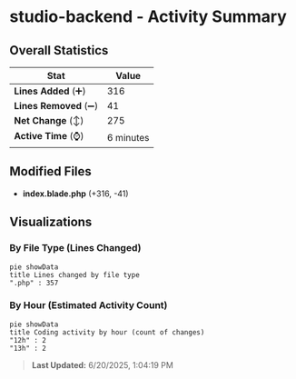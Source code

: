 # studio-backend - Activity Summary 

## Overall Statistics

| Stat                   | Value                                                             |
| ---------------------- | ----------------------------------------------------------------- |
| **Lines Added** (➕)   | 316                                          |
| **Lines Removed** (➖) | 41                                        |
| **Net Change** (↕)    | 275                |
| **Active Time** (⌚)   | 6 minutes |


## Modified Files
- **index.blade.php** (+316, -41)

## Visualizations

### By File Type (Lines Changed)

```mermaid
pie showData
title Lines changed by file type
".php" : 357
```

### By Hour (Estimated Activity Count)

```mermaid
pie showData
title Coding activity by hour (count of changes)
"12h" : 2
"13h" : 2
```


> **Last Updated:** 6/20/2025, 1:04:19 PM